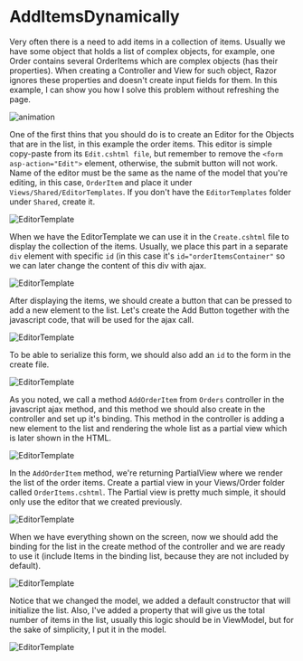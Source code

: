 # AddItemsDynamically
Very often there is a need to add items in a collection of items. Usually we have some object that holds a list of complex objects, for
example, one Order contains several OrderItems which are complex objects (has their properties). When creating a Controller and View for such object, Razor ignores these properties and doesn't create input fields for them.
In this example, I can show you how I solve this problem without refreshing the page.

![animation](AddItemsDynamically/Media/AddItemsToList.gif)

One of the first thins that you should do is to create an Editor for the Objects that are in the list, in this example the order items. This editor is simple copy-paste from its `Edit.cshtml file`, but remember to remove the `<form asp-action="Edit">` element, otherwise, the submit button will not work. Name of the editor must be the same as the name of the model that you're editing, in this case, `OrderItem` and place it under `Views/Shared/EditorTemplates`. If you don't have the `EditorTemplates` folder under `Shared`, create it.

![EditorTemplate](AddItemsDynamically/Media/OrderItemTemplate.png)

When we have the EditorTemplate we can use it in the `Create.cshtml` file to display the collection of the items. Usually, we place this part in a separate `div` element with specific `id` (in this case it's `id="orderItemsContainer"` so we can later change the content of this div with ajax.

![EditorTemplate](AddItemsDynamically/Media/UsingEditorInCreate.png)

After displaying the items, we should create a button that can be pressed to add a new element to the list. Let's create the Add Button together with the javascript code, that will be used for the ajax call.

![EditorTemplate](AddItemsDynamically/Media/AddButonAndJavScript.png)

To be able to serialize this form, we should also add an `id` to the form in the create file.

![EditorTemplate](AddItemsDynamically/Media/FormIdAndSerialize.png)

As you noted, we call a method `AddOrderItem` from `Orders` controller in the javascript ajax method, and this method we should also create in the controller and set up it's binding. This method in the controller is adding a new element to the list and rendering the whole list as a partial view which is later shown in the HTML. 

![EditorTemplate](AddItemsDynamically/Media/AddOrderItemMethod.png)

In the `AddOrderItem` method, we're returning PartialView where we render the list of the order items. Create a partial view in your Views/Order folder called `OrderItems.cshtml`. The Partial view is pretty much simple, it should only use the editor that we created previously.

![EditorTemplate](AddItemsDynamically/Media/PartialView.png)

When we have everything shown on the screen, now we should add the binding for the list in the create method of the controller and we are ready to use it (include Items in the binding list, because they are not included by default).

![EditorTemplate](AddItemsDynamically/Media/CreateMethod.png)

Notice that we changed the model, we added a default constructor that will initialize the list. Also, I've added a property that will give us the total number of items in the list, usually this logic should be in ViewModel, but for the sake of simplicity, I put it in the model.

![EditorTemplate](AddItemsDynamically/Media/OrderModel.png)
